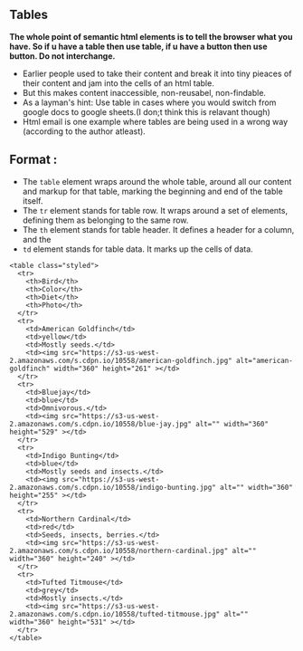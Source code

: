 ## Tables

**The whole point of semantic html elements is to tell the browser what you have. So if u have a table then use table, if u have a button then use button. Do not interchange.**

- Earlier people used to take their content and break it into tiny pieaces of their content and jam into the cells of an html table.
- But this makes content inaccessible, non-reusabel, non-findable.
- As a layman's hint: Use table in cases where you would switch from google docs to google sheets.(I don;t think this is relavant though)
- Html email is one example where tables are being used in a wrong way (according to the author atleast).

## Format :

- The `table` element wraps around the whole table, around all our content and markup for that table, marking the beginning and end of the table itself.
- The `tr` element stands for table row. It wraps around a set of elements, defining them as belonging to the same row.
- The `th` element stands for table header. It defines a header for a column, and the
- `td` element stands for table data. It marks up the cells of data.

```
<table class="styled">
  <tr>
    <th>Bird</th>
    <th>Color</th>
    <th>Diet</th>
    <th>Photo</th>
  </tr>
  <tr>
    <td>American Goldfinch</td>
    <td>yellow</td>
    <td>Mostly seeds.</td>
    <td><img src="https://s3-us-west-2.amazonaws.com/s.cdpn.io/10558/american-goldfinch.jpg" alt="american-goldfinch" width="360" height="261" ></td>
  </tr>
  <tr>
    <td>Bluejay</td>
    <td>blue</td>
    <td>Omnivorous.</td>
    <td><img src="https://s3-us-west-2.amazonaws.com/s.cdpn.io/10558/blue-jay.jpg" alt="" width="360" height="529" ></td>
  </tr>
  <tr>
    <td>Indigo Bunting</td>
    <td>blue</td>
    <td>Mostly seeds and insects.</td>
    <td><img src="https://s3-us-west-2.amazonaws.com/s.cdpn.io/10558/indigo-bunting.jpg" alt="" width="360" height="255" ></td>
  </tr>
  <tr>
    <td>Northern Cardinal</td>
    <td>red</td>
    <td>Seeds, insects, berries.</td>
    <td><img src="https://s3-us-west-2.amazonaws.com/s.cdpn.io/10558/northern-cardinal.jpg" alt="" width="360" height="240" ></td>
  </tr>
  <tr>
    <td>Tufted Titmouse</td>
    <td>grey</td>
    <td>Mostly insects.</td>
    <td><img src="https://s3-us-west-2.amazonaws.com/s.cdpn.io/10558/tufted-titmouse.jpg" alt="" width="360" height="531" ></td>
  </tr>
</table>
```
